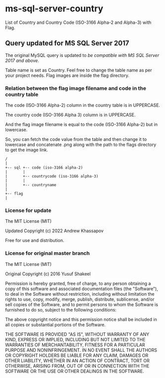 # ms-sql-server-country

List of Country and Country Code (ISO-3166 Alpha-2 and Alpha-3) with Flag.

## Query updated for MS SQL Server 2017

The original MySQL query is updated to _be compatible with MS SQL Server 2017 and above_.

Table name is set as Country. Feel free to change the table name as per your project needs.
Flag images are inside the flag directory.

### Relation between the flag image filename and code in the country table

The code (ISO-3166 Alpha-2) column in the country table is in UPPERCASE.

The country code (ISO-3166 Alpha 3) column is in UPPERCASE.

And the flag image filename is equal to the code (ISO-3166 Alpha-2) but in lowercase.

So, you can fetch the code value from the table and then change it to lowercase and concatenate .png along with the path to the flags directory to get the image link.

```
/
|
+-- sql +-- code (iso-3166 alpha-2)
|       |
|       +-- countrycode (iso-3166 alpha-3)
|       |
|       +-- countryname
|
+-- flag
|
```

### License for update

The MIT License (MIT)

Updated Copyright (c) 2022 Andrew Khassapov

Free for use and distribution.

### License for original master branch

The MIT License (MIT)

Original Copyright (c) 2016 Yusuf Shakeel

Permission is hereby granted, free of charge, to any person obtaining a copy
of this software and associated documentation files (the "Software"), to deal
in the Software without restriction, including without limitation the rights
to use, copy, modify, merge, publish, distribute, sublicense, and/or sell
copies of the Software, and to permit persons to whom the Software is
furnished to do so, subject to the following conditions:

The above copyright notice and this permission notice shall be included in all
copies or substantial portions of the Software.

THE SOFTWARE IS PROVIDED "AS IS", WITHOUT WARRANTY OF ANY KIND, EXPRESS OR
IMPLIED, INCLUDING BUT NOT LIMITED TO THE WARRANTIES OF MERCHANTABILITY,
FITNESS FOR A PARTICULAR PURPOSE AND NONINFRINGEMENT. IN NO EVENT SHALL THE
AUTHORS OR COPYRIGHT HOLDERS BE LIABLE FOR ANY CLAIM, DAMAGES OR OTHER
LIABILITY, WHETHER IN AN ACTION OF CONTRACT, TORT OR OTHERWISE, ARISING FROM,
OUT OF OR IN CONNECTION WITH THE SOFTWARE OR THE USE OR OTHER DEALINGS IN THE
SOFTWARE.
